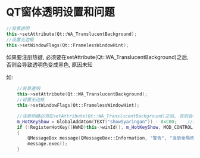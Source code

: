 # QT窗体透明设置和问题

```C++
//背景透明
this->setAttribute(Qt::WA_TranslucentBackground);
//设置无边框
this->setWindowFlags(Qt::FramelessWindowHint);
```

如果要注册热键, 必须要在setAttribute(Qt::WA_TranslucentBackground)之后, 否则会导致透明色变成黑色, 原因未知

如:
```C++
    //背景透明
    this->setAttribute(Qt::WA_TranslucentBackground);
    //设置无边框
    this->setWindowFlags(Qt::FramelessWindowHint);

    //注册热键必须在setAttribute(Qt::WA_TranslucentBackground)之后, 否则会导致透明色变成黑色
    m_HotKeyShow = GlobalAddAtom(TEXT("showSyaringan")) - 0xC00;	//获得唯一ID()
    if (!RegisterHotKey((HWND)this->winId(), m_HotKeyShow, MOD_CONTROL, 0))
    {
        QMessageBox message(QMessageBox::Information, "警告", "注册全局热键失败");
        message.exec();
    }
```
